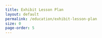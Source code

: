 ```yaml
---
title: Exhibit Lesson Plan
layout: default
permalink: /education/exhibit-lesson-plan
size: 0
page-order: 5
---
```


